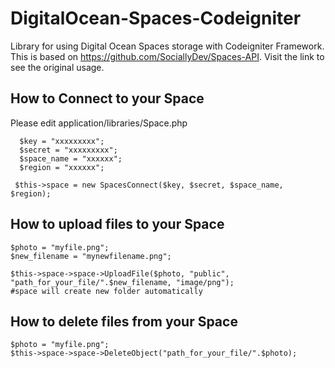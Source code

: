 # DigitalOcean-Spaces-Codeigniter
Library for using Digital Ocean Spaces  storage with Codeigniter Framework.
This is based on https://github.com/SociallyDev/Spaces-API.
Visit the link to see the original usage.

<h2>How to Connect to your Space</h2>
Please edit application/libraries/Space.php 

```
  $key = "xxxxxxxxx";
  $secret = "xxxxxxxxx";
  $space_name = "xxxxxx";
  $region = "xxxxxx";
        
 $this->space = new SpacesConnect($key, $secret, $space_name, $region); 
```
<h2>How to upload files to your Space</h2>

```
$photo = "myfile.png";
$new_filename = "mynewfilename.png";

$this->space->space->UploadFile($photo, "public", "path_for_your_file/".$new_filename, "image/png");
#space will create new folder automatically
```
<h2>How to delete files from your Space</h2>

```
$photo = "myfile.png";
$this->space->space->DeleteObject("path_for_your_file/".$photo);
```
